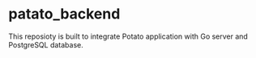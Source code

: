 # patato_backend
This reposioty is built to integrate Potato application with Go server and PostgreSQL database.
